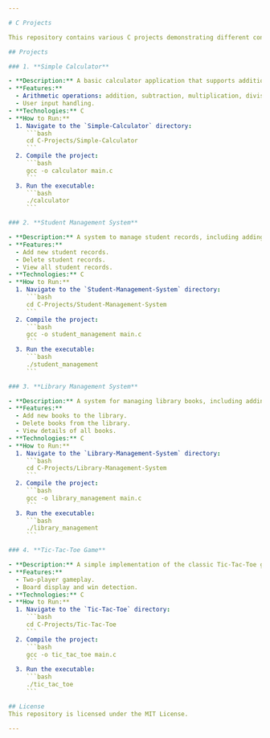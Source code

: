 ```yaml
---

# C Projects

This repository contains various C projects demonstrating different concepts and functionalities in C programming.

## Projects

### 1. **Simple Calculator**

- **Description:** A basic calculator application that supports addition, subtraction, multiplication, and division.
- **Features:**
  - Arithmetic operations: addition, subtraction, multiplication, division.
  - User input handling.
- **Technologies:** C
- **How to Run:**
  1. Navigate to the `Simple-Calculator` directory:
     ```bash
     cd C-Projects/Simple-Calculator
     ```
  2. Compile the project:
     ```bash
     gcc -o calculator main.c
     ```
  3. Run the executable:
     ```bash
     ./calculator
     ```

### 2. **Student Management System**

- **Description:** A system to manage student records, including adding, deleting, and viewing student information.
- **Features:**
  - Add new student records.
  - Delete student records.
  - View all student records.
- **Technologies:** C
- **How to Run:**
  1. Navigate to the `Student-Management-System` directory:
     ```bash
     cd C-Projects/Student-Management-System
     ```
  2. Compile the project:
     ```bash
     gcc -o student_management main.c
     ```
  3. Run the executable:
     ```bash
     ./student_management
     ```

### 3. **Library Management System**

- **Description:** A system for managing library books, including adding new books, deleting books, and viewing book details.
- **Features:**
  - Add new books to the library.
  - Delete books from the library.
  - View details of all books.
- **Technologies:** C
- **How to Run:**
  1. Navigate to the `Library-Management-System` directory:
     ```bash
     cd C-Projects/Library-Management-System
     ```
  2. Compile the project:
     ```bash
     gcc -o library_management main.c
     ```
  3. Run the executable:
     ```bash
     ./library_management
     ```

### 4. **Tic-Tac-Toe Game**

- **Description:** A simple implementation of the classic Tic-Tac-Toe game for two players.
- **Features:**
  - Two-player gameplay.
  - Board display and win detection.
- **Technologies:** C
- **How to Run:**
  1. Navigate to the `Tic-Tac-Toe` directory:
     ```bash
     cd C-Projects/Tic-Tac-Toe
     ```
  2. Compile the project:
     ```bash
     gcc -o tic_tac_toe main.c
     ```
  3. Run the executable:
     ```bash
     ./tic_tac_toe
     ```

## License
This repository is licensed under the MIT License.

---
```

